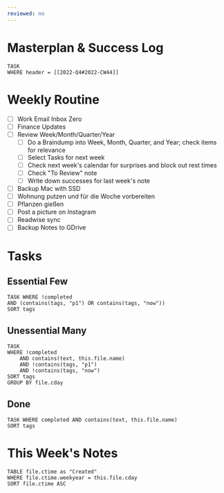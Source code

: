 ```yaml
---
reviewed: no
---
```

# Masterplan & Success Log
```dataview 
TASK 
WHERE header = [[2022-Q4#2022-CW44]]
```

# Weekly Routine
- [ ] Work Email Inbox Zero
- [ ] Finance Updates
- [ ] Review Week/Month/Quarter/Year
	- [ ] Do a Braindump into Week, Month, Quarter, and Year; check items for relevance
	- [ ] Select Tasks for next week
	- [ ] Check next week's calendar for surprises and block out rest times
	- [ ] Check "To Review" note
	- [ ] Write down successes for last week's note
- [ ] Backup Mac with SSD
- [ ] Wohnung putzen und für die Woche vorbereiten
- [ ] Pflanzen gießen
- [ ] Post a picture on Instagram
- [ ] Readwise sync
- [ ] Backup Notes to GDrive

# Tasks

## Essential Few
```dataview 
TASK WHERE !completed
AND (contains(tags, "p1") OR contains(tags, "now"))
SORT tags
```

## Unessential Many
```dataview 
TASK 
WHERE !completed 
	AND contains(text, this.file.name)
	AND !contains(tags, "p1")
	AND !contains(tags, "now")
SORT tags
GROUP BY file.cday
```

## Done
```dataview 
TASK WHERE completed AND contains(text, this.file.name)
SORT tags
```

# This Week's Notes
```dataview 
TABLE file.ctime as "Created"
WHERE file.ctime.weekyear = this.file.cday
SORT file.ctime ASC
```